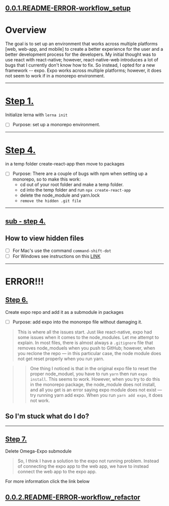 ## [0.0.1.README-ERROR-workflow_setup](DOCUMENTATION/README-ERROR-workflow_setup.md)

# Overview

The goal is to set up an environment that works across multiple platforms [web, web-app, and mobile] to create a better experience for the user and a better development process for the developers. My initial thought was to use react with react-native; however, react-native-web introduces a lot of bugs that I currently don't know how to fix. So instead, I opted for a new framework -- expo. Expo works across multiple platforms; however, it does not seem to work if in a monorepo environment.

---

# [Step 1.](https://github.com/JessicaDosseh/Omega-Web-App/pull/1/commits/75fe5d9df29c5c81d73b1434870de06c18ce3cc0)

Initialize lerna with `lerna init`

- [ ] Purpose: set up a monorepo environment.

---

# [Step 4.](https://github.com/JessicaDosseh/Omega-Web-App/pull/1/commits/bd22e39ae202bd9a6a2d7b15f881fe3ba934f3cd)

in a temp folder create-react-app then move to packages

- [ ] Purpose: There are a couple of bugs with npm when setting up a monorepo, so to make this work:
  - cd out of your root folder and make a temp folder.
  - cd into the temp folder and run `npx create-react-app`
  - delete the node_module and yarn.lock
  - `remove the hidden .git file`

---

## [sub - step 4.](https://github.com/JessicaDosseh/Omega-Web-App/pull/1#issuecomment-633063674)

## How to view hidden files

- [ ] For Mac's use the command `command-shift-dot`
- [ ] For Windows see instructions on this [LINK](https://support.microsoft.com/en-us/help/14201/windows-show-hidden-files)

---

# ERROR!!!

## [Step 6.](https://github.com/JessicaDosseh/Omega-Web-App/pull/1/commits/9cf2b95c74e064146c7c2abf2b09e231e4f7a498)

Create expo repo and add it as a submodule in packages

- [ ] Purpose: add expo into the monorepo file without damaging it.

> This is where all the issues start. Just like react-native, expo had some issues when it comes to the node_modules. Let me attempt to explain. In most files, there is almost always a `.gitignore` file that removes node_moduels when you push to GitHub; however, when you reclone the repo — in this particular case, the node module does not get reset properly when you run yarn.

> > One thing I noticed is that in the original expo file to reset the proper node_moduel, you have to run `yarn` then run `expo install`. This seems to work. However, when you try to do this in the monorepo package, the node_module does not install, and all you get is an error saying expo module does not exist — try running yarn add expo. When you run `yarn add expo`, it does not work.

## So I'm stuck what do I do?

---

## [Step 7.](#)

Delete Omega-Expo submodule

> So, I think I have a solution to the expo not running problem. Instead of connecting the expo app to the web app, we have to instead connect the web app to the expo app. 

For more information click the link below

## [0.0.2.README-ERROR-workflow_refactor](#)

